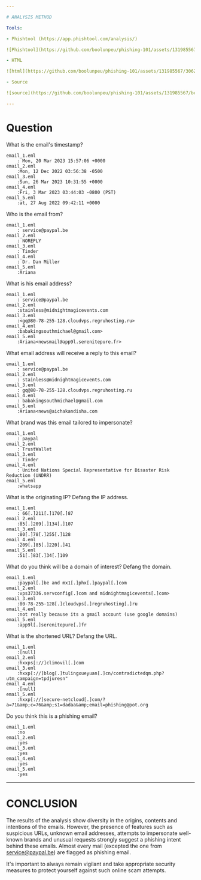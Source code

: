 ```yaml
---

# ANALYSIS METHOD 

Tools: 

- Phishtool (https://app.phishtool.com/analysis/)

![Phishtool](https://github.com/boolunpeu/phishing-101/assets/131985567/11ea63e1-96ea-48c3-b0ce-ce9f05c4753b)

- HTML

![html](https://github.com/boolunpeu/phishing-101/assets/131985567/30627b7c-1d82-461a-aefb-34ed3a2a7d6f)

- Source 

![source](https://github.com/boolunpeu/phishing-101/assets/131985567/bea563cf-6ea5-46b8-a10a-f8085346c6be)

---
```

# Question 
What is the email's timestamp?

	email_1.eml
		: Mon, 20 Mar 2023 15:57:06 +0000 
	email_2.eml
		:Mon, 12 Dec 2022 03:56:38 -0500
	email_3.eml
		:Sun, 26 Mar 2023 10:31:55 +0000
	email_4.eml
		:Fri, 3 Mar 2023 03:44:03 -0800 (PST)
	email_5.eml
		:at, 27 Aug 2022 09:42:11 +0000

 Who is the email from?
 
	email_1.eml
		: service@paypal.be
	email_2.eml
		: NOREPLY
	email_3.eml
		: Tinder 
	email_4.eml
		: Dr. Dan Miller
	email_5.eml
		:Ariana
  
 What is his email address?

	email_1.eml
		: service@paypal.be
	email_2.eml
		:stainless@midnightmagicevents.com
	email_3.eml
		:<gq@80-78-255-128.cloudvps.regruhosting.ru>
	email_4.eml
		:babakingsouthmichael@gmail.com>
	email_5.eml
		:Ariana<newsmail@app9l.serenitepure.fr>

What email address will receive a reply to this email?

	email_1.eml
		: service@paypal.be
	email_2.eml
		: stainless@midnightmagicevents.com
	email_3.eml
		: gq@80-78-255-128.cloudvps.regruhosting.ru
	email_4.eml
		: babakingsouthmichael@gmail.com
	email_5.eml
		:Ariana<news@aichakandisha.com

What brand was this email tailored to impersonate?

	email_1.eml
		: paypal
	email_2.eml
		: TrustWallet
	email_3.eml
		: Tinder
	email_4.eml
		: United Nations Special Representative for Disaster Risk Reduction (UNDRR)
	email_5.eml
		:whatsapp

What is the originating IP? Defang the IP address.

	email_1.eml
		: 66[.]211[.]170[.]87
	email_2.eml
		:85[.]209[.]134[.]107
	email_3.eml
		:80[.]78[.]255[.]128
	email_4.eml
		:209[.]85[.]220[.]41
	email_5.eml
		:51[.]83[.]34[.]109

What do you think will be a domain of interest? Defang the domain.

	email_1.eml
		:paypal[.]be and mx1[.]phx[.]paypal[.]com 
	email_2.eml
		:vps37336.servconfig[.]com and midnightmagicevents[.]com>
	email_3.eml
		:80-78-255-128[.]cloudvps[.]regruhosting[.]ru
	email_4.eml
		:not really because its a gmail account (use google domains)
	email_5.eml
		:app9l[.]serenitepure[.]fr

What is the shortened URL? Defang the URL.

	email_1.eml
		:[null]
	email_2.eml
		:hxxps[://]climovil[.]com
	email_3.eml
		:hxxp[://]blog[.]tulingxueyuan[.]cn/contradictedqm.php?utm_campaign=tpdjuresn"
	email_4.eml
		:[null]
	email_5.eml
		:hxxp[://]secure-netcloud[.]com/?a=71&amp;c=76&amp;s1=dadaa&amp;email=phishing@pot.org

Do you think this is a phishing email?

	email_1.eml
		:no
	email_2.eml
		:yes
	email_3.eml
		:yes
	email_4.eml
		:yes
	email_5.eml
		:yes


---

# CONCLUSION 

The results of the analysis show diversity in the origins, contents and intentions of the emails. 
However, the presence of features such as suspicious URLs, unknown email addresses, attempts to impersonate well-known brands and unusual requests strongly suggest a phishing intent behind these emails.
Almost every mail (excepted the one from service@paypal.be) are flagged as phishing email.

It's important to always remain vigilant and take appropriate security measures to protect yourself against such online scam attempts.
